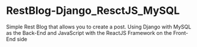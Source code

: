 # RestBlog-Django_ResctJS_MySQL
Simple Rest Blog that allows you to create a post. Using Django with MySQL as the Back-End and JavaScript with the ReactJS Framework on the Front-End side
